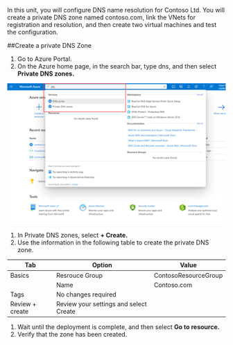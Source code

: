 In this unit, you will configure DNS name resolution for Contoso Ltd. You will create a private DNS zone named contoso.com, link the VNets for registration and resolution, and then create two virtual machines and test the configuration.

##Create a private DNS Zone

1.	Go to Azure Portal.
1.	On the Azure home page, in the search bar, type dns, and then select **Private DNS zones.**

![Create-private-DNS-zone](../media/Create-private-DNS-zone.png)

1.	In Private DNS zones, select **+ Create.**
1.	Use the information in the following table to create the private DNS zone.

|Tab|Option|Value|
|---|---|---|
|Basics|Resrouce Group |ContosoResourceGroup|
||Name |Contoso.com|
|Tags|No changes required |
|Review + create|Review your settings and select Create |

1.	Wait until the deployment is complete, and then select **Go to resource.**
1.	Verify that the zone has been created.
